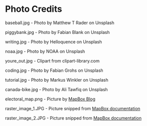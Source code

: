 Photo Credits
=============
baseball.jpg - Photo by Matthew T Rader on Unsplash

piggybank.jpg - Photo by Fabian Blank on Unsplash

writing.jpg - Photo by Helloquence on Unsplash

noaa.jpg - Photo by NOAA on Unsplash

youre_out.jpg - Clipart from clipart-library.com

coding.jpg - Photo by Fabian Grohs on Unsplash

tutorial.jpg - Photo by Markus Winkler on Unsplash

canada-bike.jpg - Photo by Ali Tawfiq on Unsplash

electoral_map.png - Picture by [MapBox Blog](https://blog.mapbox.com/washington-posts-electoral-maps-how-we-built-it-b311ccecfa75)

raster_image_1.JPG - Picture snipped from [MapBox documentation](https://docs.mapbox.com/mapbox-gl-js/example/map-tiles/)

raster_image_2.JPG - Picture snipped from [MapBox documentation](https://docs.mapbox.com/mapbox-gl-js/example/map-tiles/)
